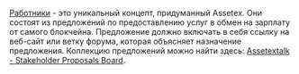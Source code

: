 [Работники](introduction/workers) - это уникальный концепт, придуманный Assetex. Они состоят из предложений по предоставлению услуг в обмен на зарплату от самого блокчейна. Предложение должно включать в себя ссылку на веб-сайт или ветку форума, которая объясняет назначение предложения. Коллекцию предложений можно найти здесь: [Assetextalk - Stakeholder Proposals Board](https://assetextalk.org/index.php/board,75.0.html).